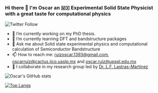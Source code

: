 ### Hi there 👋 I'm Oscar an 🇲🇽 Experimental Solid State Physicist with a great taste for computational physics 
![Twitter Follow](https://img.shields.io/twitter/follow/ruco0713?color=blue&logo=twitter&style=for-the-badge)

- 🔭 I’m currently working on my PhD thesis.
- 🌱 I’m currently learning DFT and bandstructure packages
- 💬 Ask me about Solid state experimental physics and computational calculation of Semiconductor Bandstructure 
- 📫 How to reach me: ruizoscar.1393@gmail.com, oscarruiz@cactus.iico.uaslp.mx and oscar.ruiz@upspl.edu.mx
- 👯 I collaborate in my research group led by [Dr. L.F. Lastras-Martinez](https://github.com/lflm-spectra-labs-iico) 

![Oscar's GitHub stats](https://github-readme-stats.vercel.app/api?username=RUCO13&show_icons=true&theme=radical)

[![Top Langs](https://github-readme-stats.vercel.app/api/top-langs/?username=RUCO13&langs_count=8&theme=radical)](https://github.com/RUCO13/github-readme-stats)



